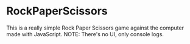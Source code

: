 # RockPaperScissors

This is a really simple Rock Paper Scissors game against the computer made with JavaScript.
NOTE: There's no UI, only console logs.
